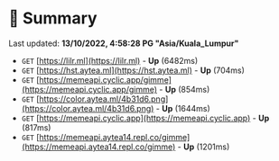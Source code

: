 # 📖 Summary
Last updated: **13/10/2022, 4:58:28 PG "Asia/Kuala_Lumpur"**

- `GET` [https://lilr.ml](https://lilr.ml) - **Up** (6482ms)
- `GET` [https://hst.aytea.ml](https://hst.aytea.ml) - **Up** (704ms)
- `GET` [https://memeapi.cyclic.app/gimme](https://memeapi.cyclic.app/gimme) - **Up** (854ms)
- `GET` [https://color.aytea.ml/4b31d6.png](https://color.aytea.ml/4b31d6.png) - **Up** (1644ms)
- `GET` [https://memeapi.cyclic.app](https://memeapi.cyclic.app) - **Up** (817ms)
- `GET` [https://memeapi.aytea14.repl.co/gimme](https://memeapi.aytea14.repl.co/gimme) - **Up** (1201ms)
